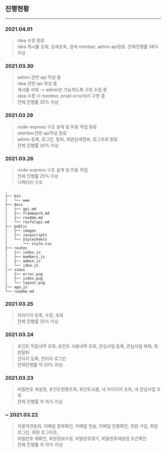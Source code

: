 ## 진행현황 ##
-----
### 2021.04.01 ###
> idea 수정 완료 <br>
> idea 게시물 조회, 상세조회, 검색
> member, admin api완료. 전체진행률 38% 이상

### 2021.03.30 ###
> admin 관련 api 작성 중 <br>
> idea 관련 api 작성 중 <br>
> 게시물 삭제 -> admin만 가능하도록 구현 수정 중 <br>
> idea 수정 시 member_email error처리 구현 중 <br>
> 전체 진행률 35% 이상

### 2021.03 29 ###
> node-express 구조 설계 및 이동 작업 완료 <br>
> member관련 api작성 완료   <br>
> admin 등록, 로그인, 탈퇴, 회원상세정보, 로그조회 완료 <br>
> 전체 진행률 30% 이상


### 2021.03.26 ###
> node-express 구조 설계 및 이동 작업   <br>
> 전체 진행률 25% 이상 <br>
> 디렉터리 구조
```
.
├── bin   
│   └── www                    
├── docs   
│   ├── api.md  
│   ├── framework.md  
│   ├── readme.md  
│   └── resfulapi.md              
├── public                  
│   ├── images                            
│   ├── javascripts       
│   └── stylesheets 
│       └── style.css      
├── routes
│   ├── index.js                            
│   ├── members.js       
│   ├── admin.js   
│   └── idea.js 
│── views
│   ├── error.pug                           
│   ├── index.pug       
│   └── layout.pug
│── app.js
└── readme.md
```

### 2021.03.25 ###
> 아이디어 등록, 수정, 조회 <br>
> 전체 진행률 25% 이상  

### 2021.03.24 ###
> 포인트 적립내역 조회, 포인트 사용내역 조회, 관심사업 등록, 관심사업 해제, 회원탈퇴    <br>
> 관리자 등록, 관리자 로그인    <br>
> 전체진행률 약 20% 이상

### 2021.03.23 ###
> 비밀번호 재설정, 포인트현황조회, 포인트사용, 내 아이디어 조회, 내 관심사업 조회   <br>
> 전체 진행률 약 15% 이상

### ~ 2021.03.22 ###
> 이용약관동의, 이메일 중복확인, 이메일 전송, 이메일 인증확인, 회원 가입, 회원 로그인, 회원 로그아웃,   <br>
> 비밀번호 재확인, 회원정보수정, 비밀번호찾기, 비밀번호재설정 토큰확인  <br>
> 전체 진행률 약 10% 이상
